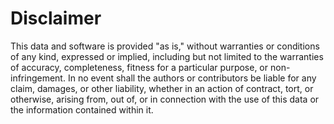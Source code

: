# Disclaimer

This data and software is provided "as is," without warranties or conditions of any kind, expressed or implied, including but not limited to the warranties of accuracy, completeness, fitness for a particular purpose, or non-infringement.
In no event shall the authors or contributors be liable for any claim, damages, or other liability, whether in an action of contract, tort, or otherwise, arising from, out of, or in connection with the use of this data or the information contained within it.
